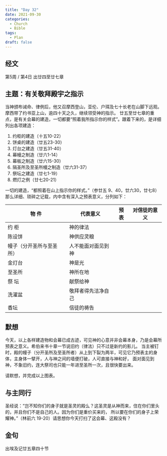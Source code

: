 ```yaml
---
title: "Day 32"
date: 2021-09-30
categories:
  - Church
  - Bible
tags:
  - Plan
draft: false
---
```


## 经文
第5周 / 第4日 出廿四至廿七章

## 主题：有关敬拜殿宇之指示
当神颁布诫命、律例后，他又召摩西登山，亚伦、户珥及七十长老在山脚下远观。摩西带了约书亚上山，逾四十天之久，继续领受神的指示。
廿五至廿七章的重点，是有关会幕的建造，一切都要“照着我所指示你的样式”。跟着下来的，是详细列出各项建造：

1. 约柜的建造（十五10-22）
2. 饼桌的建造（廿五23-30）
3. 灯台之建造（廿五31-40）
4. 幕幔之制造（廿六1-14）
5. 幕板之制造（廿六15-30）
6. 隔圣所及至圣所幔之制造（廿六31-37）
7. 祭坛之建造（廿七1-19）
8. 燃灯之例（廿七20-21）

一切的建造，“都照着在山上指示你的样式。”（参廿五  9、40，廿六30，廿七8）那么详细、琐碎之记载，内中含有深入之预表意义，分列如下：

| **物 件**      | **代表意义**  | **预表** | **对信徒的意义** |
| ------------ | --------- | ------ | ---------- |
| 约 柜          | 神的律法      |        |            |
| 陈设饼          | 神供应灵粮     |        |            |
| 幔子（分开圣所与至圣所） | 人不能面对面见到神 |        |            |
| 金灯台          | 神是光       |        |            |
| 至圣所          | 神所在地      |        |            |
| 祭 坛          | 献祭给神      |        |            |
| 洗濯盆          | 敬拜者得先洁净自己 |        |            |
| 香坛           | 信徒的祷告     |        |            |

## 默想
今天，以上各样建造物和会幕已成古迹，可见神的心意并非会幕本身，乃是会幕所预表之意义。希伯来书十章一节说旧约（律法）只不过是新约的影儿。
当主被钉时，殿的幔子（分开圣所及至圣所者）从上到下裂为两半，可见它乃预表主的身体，主身体一擘开，人与神之间的墙便打破，人可直接与神和好，
面对面见到神，不象旧约，连大祭司也只能一年进至圣所一次，且很快要出来。

请默想，并完成以上图表。

## 与主同行
圣经说：“岂不知你们的身子就是圣灵的殿么？这圣灵是从神而来，住在你们里头的，并且你们不是自己的人。因为你们是重价买来的，
所以要在你们的身子上荣耀神。”（林前六  19-20）请思想你今天打扫了这会幕、这殿没有？

## 金句
出埃及记廿五章四十节

[comment]: <> (## 附录)

